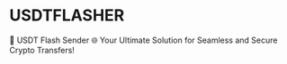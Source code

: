 # USDTFLASHER
 🚀 USDT Flash Sender 🌐  Your Ultimate Solution for Seamless and Secure Crypto Transfers!
